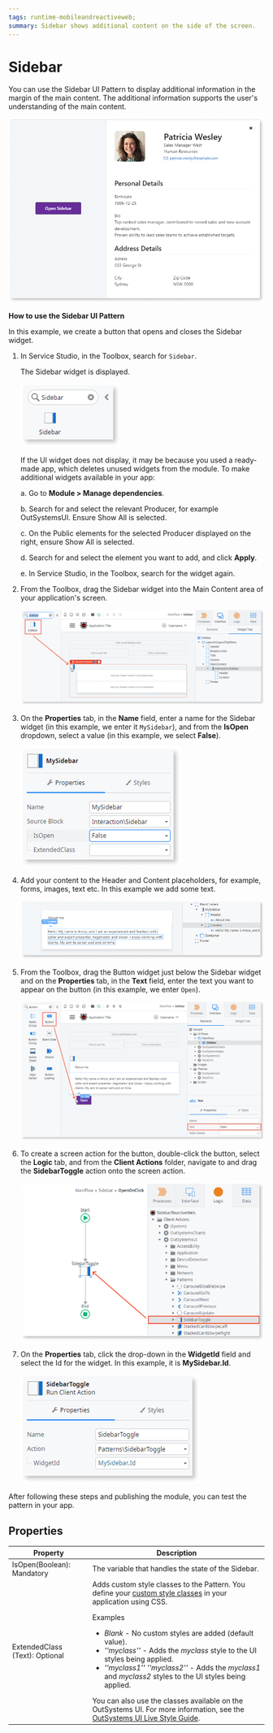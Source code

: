 ```yaml
---
tags: runtime-mobileandreactiveweb;
summary: Sidebar shows additional content on the side of the screen.
---
```


# Sidebar

You can use the Sidebar UI Pattern to display additional information in the margin of the main content. The additional information supports the user's understanding of the main content.

![](<images/sidebar-4.png>)

**How to use the Sidebar UI Pattern**

In this example, we create a button that opens and closes the Sidebar widget.

1. In Service Studio, in the Toolbox, search for `Sidebar`.

    The Sidebar widget is displayed.

    ![](<images/sidebar-5-ss.png>)

    If the UI widget does not display, it may be because you used a ready-made app, which deletes unused widgets from the module. To make additional widgets available in your app:

    a. Go to **Module > Manage dependencies**.

    b. Search for and select the relevant Producer, for example OutSystemsUI. Ensure Show All is selected. 

    c. On the Public elements for the selected Producer displayed on the right, ensure Show All is selected.
    
    d. Search for and select the element you want to add, and click **Apply**. 
    
    e. In Service Studio, in the Toolbox, search for the widget again.

1. From the Toolbox, drag the Sidebar widget into the Main Content area of your application's screen.

    ![](<images/sidebar-3-ss.png?width=800>)

1. On the **Properties** tab, in the **Name** field, enter a name for the Sidebar widget (in this example, we enter it `MySidebar`), and from the **IsOpen** dropdown, select a value (in this example, we select **False**).

    ![](<images/sidebar-1-ss.png>)

1. Add your content to the Header and Content placeholders, for example, forms, images, text etc. In this example we add some text.
   
    ![](<images/sidebar-8-ss.png?width=800>)

1. From the Toolbox, drag the Button widget just below the Sidebar widget and on the **Properties** tab, in the **Text** field, enter the text you want to appear on the button (in this example, we enter `Open`).

    ![](<images/sidebar-6-ss.png?width=800>)

1. To create a screen action for the button, double-click the button, select the **Logic** tab, and from the **Client Actions** folder, navigate to and drag the **SidebarToggle** action onto the screen action.

    ![](<images/sidebar-2-ss.png>)

1. On the **Properties** tab, click the drop-down in the **WidgetId** field and select the Id for the widget. In this example, it is **MySidebar.Id**.

    ![](<images/sidebar-7-ss.png>)

After following these steps and publishing the module, you can test the pattern in your app.

## Properties

| Property | Description |
|---|---|
| IsOpen(Boolean): Mandatory | The variable that handles the state of the Sidebar. |
| ExtendedClass (Text): Optional | Adds custom style classes to the Pattern. You define your [custom style classes](../../../look-feel/css.md) in your application using CSS. <p>Examples <ul><li>_Blank_ - No custom styles are added (default value).</li><li>_''myclass''_ - Adds the _myclass_ style to the UI styles being applied. </li><li>_''myclass1'' ''myclass2''_ - Adds the _myclass1_ and _myclass2_ styles to the UI styles being applied.</li></ul></p>You can also use the classes available on the OutSystems UI. For more information, see the [OutSystems UI Live Style Guide](https://outsystemsui.outsystems.com/StyleGuidePreview/Styles). |
